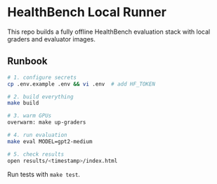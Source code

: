 # HealthBench Local Runner

This repo builds a fully offline HealthBench evaluation stack with local graders and evaluator images.

## Runbook

```bash
# 1. configure secrets
cp .env.example .env && vi .env  # add HF_TOKEN

# 2. build everything
make build

# 3. warm GPUs
overwarm: make up-graders

# 4. run evaluation
make eval MODEL=gpt2-medium

# 5. check results
open results/<timestamp>/index.html
```

Run tests with `make test`.
